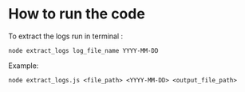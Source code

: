 # How to run the code
To extract the logs run in terminal : 
```Terminal
node extract_logs log_file_name YYYY-MM-DD
```

Example: 
```
node extract_logs.js <file_path> <YYYY-MM-DD> <output_file_path>
```
